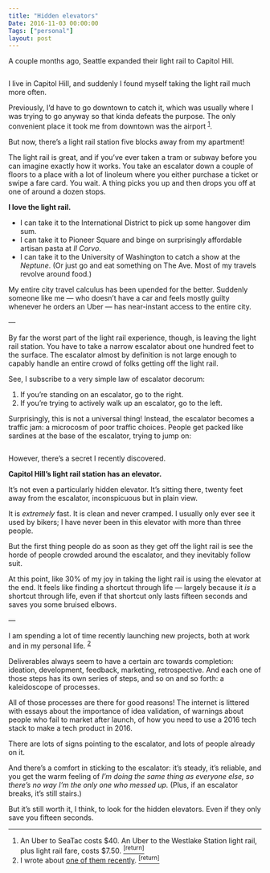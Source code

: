 ```yaml
---
title: "Hidden elevators"
Date: 2016-11-03 00:00:00
Tags: ["personal"]
layout: post
---
```


<p>A couple months ago, Seattle expanded their light rail to Capitol Hill.</p>


<p><img alt="" src="http://www.soundtransit.org/sites/default/files/Link_timetable_NB_Fall_2016.jpg"/></p>


<p>I live in Capitol Hill, and suddenly I found myself taking the light rail much more often.</p>


<p>Previously, I’d have to go downtown to catch it, which was usually where I was trying to go anyway so that kinda defeats the purpose. The only convenient place it took me from downtown was the airport <sup class="footnote-ref" id="fnref:1"><a href="#fn:1" rel="footnote">1</a></sup>.</p>


<p>But now, there’s a light rail station five blocks away from my apartment!</p>


<p>The  light rail is great, and if you’ve ever taken a tram or subway before you can imagine exactly how it works.  You take an escalator down a couple of floors to a place with a lot of linoleum where you either purchase a ticket or swipe a fare card.  You wait.  A thing picks you up and then drops you off at one of around a dozen stops.</p>


<p><strong>I love the light rail.</strong></p>


<ul>
<li>I can take it to the International District to pick up some hangover dim sum.</li>
<li>I can take it to Pioneer Square and binge on surprisingly affordable artisan pasta at <em>Il Corvo</em>.</li>
<li>I can take it to the University of Washington to catch a show at the <em>Neptune</em>.  (Or just go and eat something on The Ave.  Most of my travels revolve around food.)</li>
</ul>


<p>My entire city travel calculus has been upended for the better.  Suddenly someone like me — who doesn’t have a car and feels mostly guilty whenever he orders an Uber — has near-instant access to the entire city.</p>


<p>—</p>


<p>By far the worst part of the light rail experience, though, is leaving the light rail station.  You have to take a narrow escalator about one hundred feet to the surface.  The escalator almost by definition is not large enough to capably handle an entire crowd of folks getting off the light rail.</p>


<p>See, I subscribe to a very simple law of escalator decorum:</p>


<ol>
<li>If you’re standing on an escalator, go to the right.</li>
<li>If you’re trying to actively walk up an escalator, go to the left.</li>
</ol>


<p>Surprisingly, this is not a universal thing!  Instead, the escalator becomes a traffic jam: a microcosm of poor traffic choices.  People get packed like sardines at the base of the escalator, trying to jump on:</p>


<p><img alt="" src="http://www.postonline.co.uk/IMG/326/301326/crowded-escalator-580x580.jpg?1458094271"/></p>


<p>However, there’s a secret I recently discovered.</p>


<p><strong>Capitol Hill’s light rail station has an elevator.</strong></p>


<p>It’s not even a particularly hidden elevator.  It’s sitting there, twenty feet away from the escalator, inconspicuous but in plain view.</p>


<p>It is <em>extremely</em> fast.  It is clean and never cramped.  I usually only ever see it used by bikers; I have never been in this elevator with more than three people.</p>


<p>But the first thing people do as soon as they get off the light rail is see the horde of people crowded around the escalator, and they inevitably follow suit.</p>


<p>At this point, like 30% of my joy in taking the light rail is using the elevator at the end.  It feels like finding a shortcut through life — largely because it <em>is</em> a shortcut through life, even if that shortcut only lasts fifteen seconds and saves you some bruised elbows.</p>


<p>—</p>


<p>I am spending a lot of time recently launching new projects, both at work and in my personal life. <sup class="footnote-ref" id="fnref:2"><a href="#fn:2" rel="footnote">2</a></sup></p>


<p>Deliverables always seem to have a certain arc towards completion: ideation, development, feedback, marketing, retrospective.  And each one of those steps has its own series of steps, and so on and so forth: a kaleidoscope of processes.</p>


<p>All of those processes are there for good reasons! The internet is littered with essays about the importance of idea validation, of warnings about people who fail to market after launch, of how you need to use a 2016 tech stack to make a tech product in 2016.</p>


<p>There are lots of signs pointing to the escalator, and lots of people already on it.</p>


<p>And there’s a comfort in sticking to the escalator: it’s steady, it’s reliable, and you get the warm feeling of <em>I’m doing the same thing as everyone else, so there’s no way I’m the only one who messed up.</em>  (Plus, if an escalator breaks, it’s still stairs.)</p>


<p>But it’s still worth it, I think, to look for the hidden elevators.  Even if they only save you fifteen seconds.</p>


<div class="footnotes">
<hr/>
<ol>
<li id="fn:1">An Uber to SeaTac costs $40.  An Uber to the Westlake Station light rail, plus light rail fare, costs $7.50.
 <a class="footnote-return" href="#fnref:1"><sup>[return]</sup></a></li>
<li id="fn:2">I wrote about <a href="http://jmduke.com/posts/cluebird/">one of them recently</a>.
 <a class="footnote-return" href="#fnref:2"><sup>[return]</sup></a></li>
</ol>
</div>
	